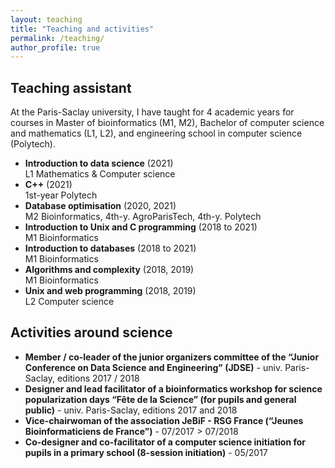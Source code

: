 ```yaml
---
layout: teaching
title: "Teaching and activities"
permalink: /teaching/
author_profile: true
---
```


## Teaching assistant

At the Paris-Saclay university, I have taught for 4 academic years for courses in Master of bioinformatics (M1, M2), Bachelor of computer science and mathematics (L1, L2), and engineering school in computer science (Polytech).

* **Introduction to data science** (2021)  
L1 Mathematics & Computer science
* **C++** (2021)  
1st-year Polytech
* **Database optimisation** (2020, 2021)  
M2 Bioinformatics, 4th-y. AgroParisTech, 4th-y. Polytech
* **Introduction to Unix and C programming** (2018 to 2021)  
M1 Bioinformatics
* **Introduction to databases** (2018 to 2021)  
M1 Bioinformatics
* **Algorithms and complexity** (2018, 2019)  
M1 Bioinformatics
* **Unix and web programming** (2018, 2019)  
L2 Computer science


## Activities around science
* **Member / co-leader of the junior organizers committee of the “Junior Conference on Data Science and Engineering” (JDSE)** - univ. Paris-Saclay, editions 2017 / 2018
* **Designer and lead facilitator of a bioinformatics workshop for science popularization days “Fête de la Science” (for pupils and general public)** - univ. Paris-Saclay, editions 2017 and 2018
* **Vice-chairwoman of the association JeBiF - RSG France (“Jeunes Bioinformaticiens de France”)** - 07/2017 > 07/2018
* **Co-designer and co-facilitator of a computer science initiation for pupils in a primary school (8-session initiation)** - 05/2017

